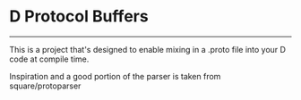 # D Protocol Buffers

----

This is a project that's designed to enable mixing in a .proto file into your D code at compile time.

Inspiration and a good portion of the parser is taken from square/protoparser
